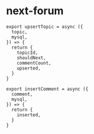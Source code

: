 next-forum
=========================

```
export upsertTopic = async ({
  topic,
  mysql,
}) => {
  return {
    topicId,
    shouldNext,
    commentCount,
    upserted,
  }
}

export insertComment = async ({
  comment,
  mysql,
}) => {
  return {
    inserted,
  }
}
```
